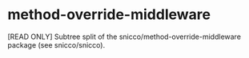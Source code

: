 # method-override-middleware
[READ ONLY] Subtree split of the snicco/method-override-middleware package (see snicco/snicco).

